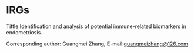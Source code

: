 # IRGs
Tittle:Identification and analysis of potential immune-related biomarkers in endometriosis.

Corresponding author: Guangmei Zhang, E-mail:guangmeizhang@126.com
